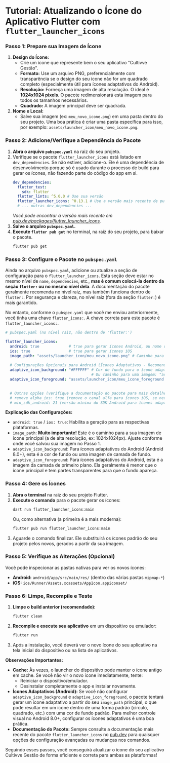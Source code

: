 # Tutorial: Atualizando o Ícone do Aplicativo Flutter com `flutter_launcher_icons`

### Passo 1: Prepare sua Imagem de Ícone

1.  **Design do Ícone:**
    * Crie um ícone que represente bem o seu aplicativo "Cultivve Gestão".
    * **Formato:** Use um arquivo PNG, preferencialmente com transparência se o design do seu ícone não for um quadrado completo (especialmente útil para ícones adaptativos do Android).
    * **Resolução:** Forneça uma imagem de alta resolução. O ideal é **1024x1024 pixels**. O pacote redimensionará esta imagem para todos os tamanhos necessários.
    * **Quadrado:** A imagem principal deve ser quadrada.
2.  **Nome e Local:**
    * Salve sua imagem (ex: `meu_novo_icone.png`) em uma pasta dentro do seu projeto. Uma boa prática é criar uma pasta específica para isso, por exemplo: `assets/launcher_icon/meu_novo_icone.png`.

### Passo 2: Adicione/Verifique a Dependência do Pacote

1.  **Abra o arquivo `pubspec.yaml`** na raiz do seu projeto.
2.  Verifique se o pacote `flutter_launcher_icons` está listado em `dev_dependencies`. Se não estiver, adicione-o. Ele é uma dependência de desenvolvimento porque só é usado durante o processo de build para gerar os ícones, não fazendo parte do código do app em si.
    ```yaml
    dev_dependencies:
      flutter_test:
        sdk: flutter
      flutter_lints: ^5.0.0 # Use sua versão
      flutter_launcher_icons: ^0.13.1 # Use a versão mais recente de pub.dev
      # ... outras dev_dependencies ...
    ```
    *Você pode encontrar a versão mais recente em [pub.dev/packages/flutter_launcher_icons](https://pub.dev/packages/flutter_launcher_icons).*
3.  **Salve o arquivo `pubspec.yaml`.**
4.  **Execute `flutter pub get`** no terminal, na raiz do seu projeto, para baixar o pacote.
    ```bash
    flutter pub get
    ```

### Passo 3: Configure o Pacote no `pubspec.yaml`

Ainda no arquivo `pubspec.yaml`, adicione ou atualize a seção de configuração para o `flutter_launcher_icons`. Esta seção deve estar no mesmo nível de `name`, `dependencies`, etc., **mas é comum colocá-la dentro da seção `flutter:` ou no mesmo nível dela**. A documentação do pacote geralmente recomenda no nível raiz, mas também funciona dentro de `flutter:`. Por segurança e clareza, no nível raiz (fora da seção `flutter:`) é mais garantido.

No entanto, conforme o `pubspec.yaml` que você me enviou anteriormente, você tinha uma chave `flutter_icons:`. A chave correta para este pacote é `flutter_launcher_icons:`.

```yaml
# pubspec.yaml (no nível raiz, não dentro de 'flutter:')

flutter_launcher_icons:
  android: true             # true para gerar ícones Android, ou nome do ícone ex: "@mipmap/ic_launcher"
  ios: true                 # true para gerar ícones iOS
  image_path: "assets/launcher_icon/meu_novo_icone.png" # Caminho para sua imagem de ícone principal
  
  # Configurações Opcionais para Android (Ícones Adaptativos - Recomendado)
  adaptive_icon_background: "#FFFFFF" # Cor de fundo para o ícone adaptativo (ex: branco)
                                      # Ou caminho para uma imagem: "assets/launcher_icon/adaptive_bg.png"
  adaptive_icon_foreground: "assets/launcher_icon/meu_icone_foreground.png" # Imagem de primeiro plano para o ícone adaptativo
                                                                           # Deve ser menor que o ícone principal, com áreas transparentes.

  # Outras opções (verifique a documentação do pacote para mais detalhes):
  # remove_alpha_ios: true (remove o canal alfa para ícones iOS, se necessário)
  # min_sdk_android: 21 (versão mínima do SDK Android para ícones adaptativos)
```

**Explicação das Configurações:**
* `android: true` / `ios: true`: Habilita a geração para as respectivas plataformas.
* `image_path`: **Muito importante!** Este é o caminho para a sua imagem de ícone principal (a de alta resolução, ex: 1024x1024px). Ajuste conforme onde você salvou sua imagem no Passo 1.
* `adaptive_icon_background`: Para ícones adaptativos do Android (Android 8.0+), esta é a cor de fundo ou uma imagem de camada de fundo.
* `adaptive_icon_foreground`: Para ícones adaptativos do Android, esta é a imagem da camada de primeiro plano. Ela geralmente é menor que o ícone principal e tem partes transparentes para que o fundo apareça.

### Passo 4: Gere os Ícones

1.  **Abra o terminal** na raiz do seu projeto Flutter.
2.  **Execute o comando** para o pacote gerar os ícones:
    ```bash
    dart run flutter_launcher_icons:main
    ```
    Ou, como alternativa (a primeira é a mais moderna):
    ```bash
    flutter pub run flutter_launcher_icons:main
    ```
3.  Aguarde o comando finalizar. Ele substituirá os ícones padrão do seu projeto pelos novos, gerados a partir da sua imagem.

### Passo 5: Verifique as Alterações (Opcional)

Você pode inspecionar as pastas nativas para ver os novos ícones:
* **Android:** `android/app/src/main/res/` (dentro das várias pastas `mipmap-*`)
* **iOS:** `ios/Runner/Assets.xcassets/AppIcon.appiconset/`

### Passo 6: Limpe, Recompile e Teste

1.  **Limpe o build anterior (recomendado):**
    ```bash
    flutter clean
    ```
2.  **Recompile e execute seu aplicativo** em um dispositivo ou emulador:
    ```bash
    flutter run
    ```
3.  Após a instalação, você deverá ver o novo ícone do seu aplicativo na tela inicial do dispositivo ou na lista de aplicativos.

**Observações Importantes:**

* **Cache:** Às vezes, o launcher do dispositivo pode manter o ícone antigo em cache. Se você não vir o novo ícone imediatamente, tente:
    * Reiniciar o dispositivo/emulador.
    * Desinstalar completamente o app e instalar novamente.
* **Ícones Adaptativos (Android):** Se você não configurar `adaptive_icon_background` e `adaptive_icon_foreground`, o pacote tentará gerar um ícone adaptativo a partir do seu `image_path` principal, o que pode resultar em um ícone dentro de uma forma padrão (círculo, quadrado, etc.) com uma cor de fundo padrão. Para melhor controle visual no Android 8.0+, configurar os ícones adaptativos é uma boa prática.
* **Documentação do Pacote:** Sempre consulte a documentação mais recente do pacote `flutter_launcher_icons` no [pub.dev](https://pub.dev/packages/flutter_launcher_icons) para quaisquer opções de configuração avançadas ou mudanças nos comandos.

Seguindo esses passos, você conseguirá atualizar o ícone do seu aplicativo Cultivve Gestão de forma eficiente e correta para ambas as plataformas!